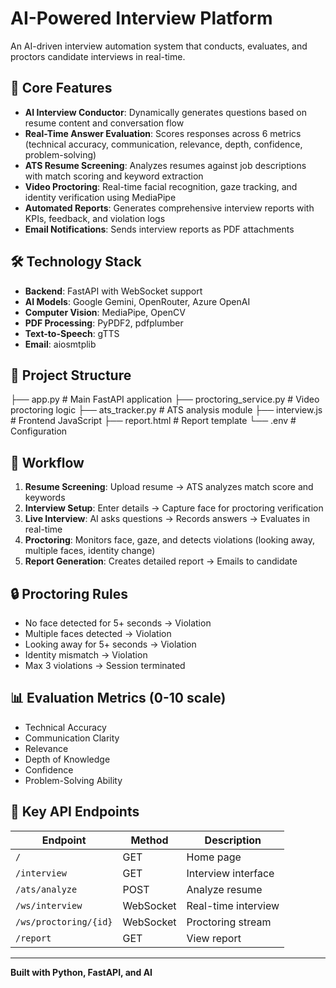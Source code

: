 # AI-Powered Interview Platform

An AI-driven interview automation system that conducts, evaluates, and proctors candidate interviews in real-time.

## 🚀 Core Features

- **AI Interview Conductor**: Dynamically generates questions based on resume content and conversation flow
- **Real-Time Answer Evaluation**: Scores responses across 6 metrics (technical accuracy, communication, relevance, depth, confidence, problem-solving)
- **ATS Resume Screening**: Analyzes resumes against job descriptions with match scoring and keyword extraction
- **Video Proctoring**: Real-time facial recognition, gaze tracking, and identity verification using MediaPipe
- **Automated Reports**: Generates comprehensive interview reports with KPIs, feedback, and violation logs
- **Email Notifications**: Sends interview reports as PDF attachments

## 🛠️ Technology Stack

- **Backend**: FastAPI with WebSocket support
- **AI Models**: Google Gemini, OpenRouter, Azure OpenAI
- **Computer Vision**: MediaPipe, OpenCV
- **PDF Processing**: PyPDF2, pdfplumber
- **Text-to-Speech**: gTTS
- **Email**: aiosmtplib

## 📁 Project Structure

├── app.py                    # Main FastAPI application
├── proctoring_service.py     # Video proctoring logic
├── ats_tracker.py            # ATS analysis module
├── interview.js              # Frontend JavaScript
├── report.html               # Report template
└── .env                      # Configuration

## 🎯 Workflow

1. **Resume Screening**: Upload resume → ATS analyzes match score and keywords
2. **Interview Setup**: Enter details → Capture face for proctoring verification
3. **Live Interview**: AI asks questions → Records answers → Evaluates in real-time
4. **Proctoring**: Monitors face, gaze, and detects violations (looking away, multiple faces, identity change)
5. **Report Generation**: Creates detailed report → Emails to candidate

## 🔒 Proctoring Rules

- No face detected for 5+ seconds → Violation
- Multiple faces detected → Violation
- Looking away for 5+ seconds → Violation
- Identity mismatch → Violation
- Max 3 violations → Session terminated

## 📊 Evaluation Metrics (0-10 scale)

- Technical Accuracy
- Communication Clarity
- Relevance
- Depth of Knowledge
- Confidence
- Problem-Solving Ability

## 📡 Key API Endpoints

| Endpoint | Method | Description |
|----------|--------|-------------|
| `/` | GET | Home page |
| `/interview` | GET | Interview interface |
| `/ats/analyze` | POST | Analyze resume |
| `/ws/interview` | WebSocket | Real-time interview |
| `/ws/proctoring/{id}` | WebSocket | Proctoring stream |
| `/report` | GET | View report |

---

**Built with Python, FastAPI, and AI**
